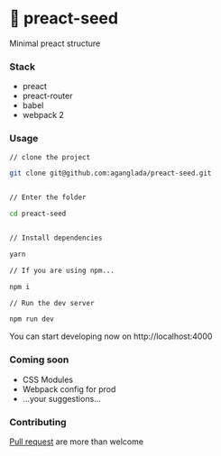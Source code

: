 # :rocket: preact-seed
Minimal preact structure

### Stack

* preact
* preact-router
* babel
* webpack 2

### Usage

```bash
// clone the project

git clone git@github.com:aganglada/preact-seed.git


// Enter the folder

cd preact-seed 


// Install dependencies

yarn 

// If you are using npm...

npm i

// Run the dev server

npm run dev

```

You can start developing now on http://localhost:4000

### Coming soon

* CSS Modules
* Webpack config for prod
* ...your suggestions...


### Contributing

[Pull request](https://github.com/aganglada/preact-seed/pulls) are more than welcome
